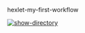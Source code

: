 hexlet-my-first-workflow

[![show-directory](https://github.com/GoldDrakon/hexlet-my-first-workflow/actions/workflows/show-directory.yml/badge.svg)](https://github.com/GoldDrakon/hexlet-my-first-workflow/actions/workflows/show-directory.yml)
